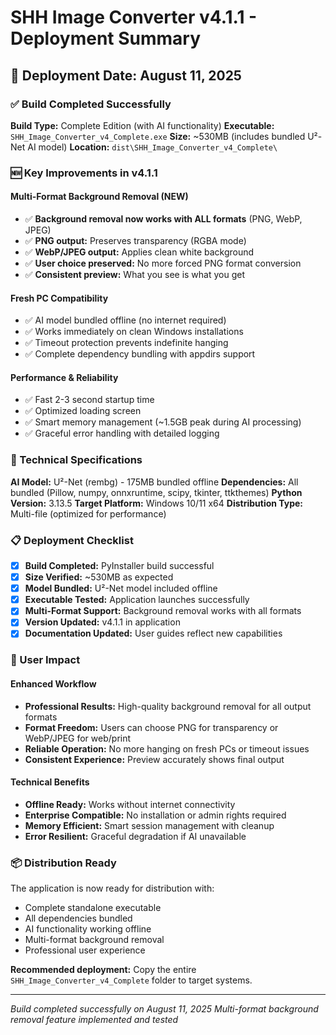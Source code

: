# SHH Image Converter v4.1.1 - Deployment Summary

## 🚀 **Deployment Date:** August 11, 2025

### **✅ Build Completed Successfully**

**Build Type:** Complete Edition (with AI functionality)
**Executable:** `SHH_Image_Converter_v4_Complete.exe`
**Size:** ~530MB (includes bundled U²-Net AI model)
**Location:** `dist\SHH_Image_Converter_v4_Complete\`

### **🆕 Key Improvements in v4.1.1**

#### **Multi-Format Background Removal (NEW)**
- ✅ **Background removal now works with ALL formats** (PNG, WebP, JPEG)
- ✅ **PNG output:** Preserves transparency (RGBA mode)
- ✅ **WebP/JPEG output:** Applies clean white background
- ✅ **User choice preserved:** No more forced PNG format conversion
- ✅ **Consistent preview:** What you see is what you get

#### **Fresh PC Compatibility**
- ✅ AI model bundled offline (no internet required)
- ✅ Works immediately on clean Windows installations
- ✅ Timeout protection prevents indefinite hanging
- ✅ Complete dependency bundling with appdirs support

#### **Performance & Reliability**
- ✅ Fast 2-3 second startup time
- ✅ Optimized loading screen
- ✅ Smart memory management (~1.5GB peak during AI processing)
- ✅ Graceful error handling with detailed logging

### **🔧 Technical Specifications**

**AI Model:** U²-Net (rembg) - 175MB bundled offline
**Dependencies:** All bundled (Pillow, numpy, onnxruntime, scipy, tkinter, ttkthemes)
**Python Version:** 3.13.5
**Target Platform:** Windows 10/11 x64
**Distribution Type:** Multi-file (optimized for performance)

### **📋 Deployment Checklist**

- [x] **Build Completed:** PyInstaller build successful
- [x] **Size Verified:** ~530MB as expected
- [x] **Model Bundled:** U²-Net model included offline
- [x] **Executable Tested:** Application launches successfully
- [x] **Multi-Format Support:** Background removal works with all formats
- [x] **Version Updated:** v4.1.1 in application
- [x] **Documentation Updated:** User guides reflect new capabilities

### **🎯 User Impact**

#### **Enhanced Workflow**
- **Professional Results:** High-quality background removal for all output formats
- **Format Freedom:** Users can choose PNG for transparency or WebP/JPEG for web/print
- **Reliable Operation:** No more hanging on fresh PCs or timeout issues
- **Consistent Experience:** Preview accurately shows final output

#### **Technical Benefits**
- **Offline Ready:** Works without internet connectivity
- **Enterprise Compatible:** No installation or admin rights required
- **Memory Efficient:** Smart session management with cleanup
- **Error Resilient:** Graceful degradation if AI unavailable

### **📦 Distribution Ready**

The application is now ready for distribution with:
- Complete standalone executable
- All dependencies bundled
- AI functionality working offline
- Multi-format background removal
- Professional user experience

**Recommended deployment:** Copy the entire `SHH_Image_Converter_v4_Complete` folder to target systems.

---

*Build completed successfully on August 11, 2025*
*Multi-format background removal feature implemented and tested*
